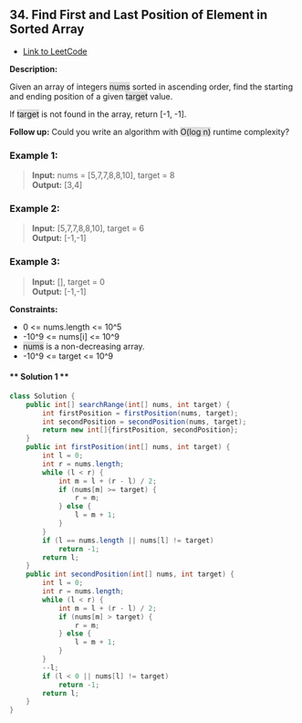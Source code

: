 ## 34. Find First and Last Position of Element in Sorted Array

- [Link to LeetCode](https://leetcode.com/problems/find-first-and-last-position-of-element-in-sorted-array/)

**Description:**

Given an array of integers <span style="background-color: #dedede">nums</span> sorted in ascending order, find the starting and ending position of a given <span style="background-color: #dedede">target</span> value.

If <span style="background-color: #dedede">target</span>  is not found in the array, return [-1, -1].

**Follow up:** Could you write an algorithm with <span style="background-color: #dedede">O(log n)</span> runtime complexity?

<!-- tabs:start -->

### **Example 1:**

> **Input:**  nums = [5,7,7,8,8,10], target = 8<br/>
> **Output:** [3,4]

### **Example 2:**

> **Input:**  [5,7,7,8,8,10], target = 6<br/>
> **Output:** [-1,-1]

### **Example 3:**

> **Input:**  [], target = 0<br/>
> **Output:** [-1,-1]

<!-- tabs:end -->

**Constraints:**

* 0 <= nums.length <= 10^5
* -10^9 <= nums[i] <= 10^9
* <span style="background-color: #dedede">nums</span> is a non-decreasing array.
* -10^9 <= target <= 10^9



<!-- tabs:start -->

#### ** Solution 1 **

```java
class Solution {
    public int[] searchRange(int[] nums, int target) {
        int firstPosition = firstPosition(nums, target);
        int secondPosition = secondPosition(nums, target);
        return new int[]{firstPosition, secondPosition};
    }
    public int firstPosition(int[] nums, int target) {
        int l = 0;
        int r = nums.length;
        while (l < r) {
            int m = l + (r - l) / 2;
            if (nums[m] >= target) {
                r = m;
            } else {
                l = m + 1;
            }
        }
        if (l == nums.length || nums[l] != target) 
            return -1;
        return l;
    }
    public int secondPosition(int[] nums, int target) {
        int l = 0;
        int r = nums.length;
        while (l < r) {
            int m = l + (r - l) / 2;
            if (nums[m] > target) {
                r = m;
            } else {
                l = m + 1;
            }
        }
        --l; 
        if (l < 0 || nums[l] != target) 
            return -1;
        return l;
    }
}
```

<!-- tabs:end -->



